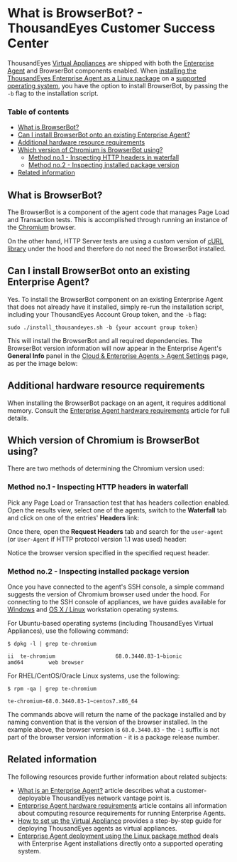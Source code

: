 # What is BrowserBot? - ThousandEyes Customer Success Center

ThousandEyes [Virtual Appliances](https://success.thousandeyes.com/PublicArticlePage?articleIdParam=kA0E0000000CmnwKAC_How-to-set-up-the-Virtual-Appliance) are shipped with both the [Enterprise Agent](https://success.thousandeyes.com/PublicArticlePage?articleIdParam=kA0E0000000CmnbKAC_What-is-an-Enterprise-Agent?) and BrowserBot components enabled. When [installing the ThousandEyes Enterprise Agent as a Linux package](https://success.thousandeyes.com/PublicArticlePage?articleIdParam=kA0E0000000CmnZKAS_Enterprise-Agent-deployment-using-Linux-Package-method) on a [supported operating system](https://success.thousandeyes.com/PublicArticlePage?articleIdParam=kA0E0000000CmnoKAC_Supported-Enterprise-Agent-operating-systems), you have the option to install BrowserBot, by passing the `-b` flag to the installation script.

### Table of contents

* [What is BrowserBot?]()
* [Can I install BrowserBot onto an existing Enterprise Agent?]()
* [Additional hardware resource requirements]()
* [Which version of Chromium is BrowserBot using?]()
  * [Method no.1 - Inspecting HTTP headers in waterfall]()
  * [Method no.2 - Inspecting installed package version]()
* [Related information]()

## What is BrowserBot?

The BrowserBot is a component of the agent code that manages Page Load and Transaction tests. This is accomplished through running an instance of the [Chromium](https://www.chromium.org/) browser.

On the other hand, HTTP Server tests are using a custom version of [cURL library](https://curl.haxx.se/) under the hood and therefore do not need the BrowserBot installed.

## Can I install BrowserBot onto an existing Enterprise Agent?

Yes. To install the BrowserBot component on an existing Enterprise Agent that does not already have it installed, simply re-run the installation script, including your ThousandEyes Account Group token, and the `-b` flag:

```text
sudo ./install_thousandeyes.sh -b {your account group token}
```

This will install the BrowserBot and all required dependencies. The BrowserBot version information will now appear in the Enterprise Agent's **General Info** panel in the [Cloud & Enterprise Agents &gt; Agent Settings](https://app.thousandeyes.com/settings/agents/enterprise/?section=agents) page, as per the image below:

## Additional hardware resource requirements

When installing the BrowserBot package on an agent, it requires additional memory. Consult the [Enterprise Agent hardware requirements](https://success.thousandeyes.com/PublicArticlePage?articleIdParam=kA044000000LB2uCAG_Enterprise-Agent-Hardware-Requirements) article for full details.

## Which version of Chromium is BrowserBot using?

There are two methods of determining the Chromium version used:

### Method no.1 - Inspecting HTTP headers in waterfall

Pick any Page Load or Transaction test that has headers collection enabled. Open the results view, select one of the agents, switch to the **Waterfall** tab and click on one of the entries' **Headers** link:

Once there, open the **Request Headers** tab and search for the `user-agent` \(or `User-Agent` if HTTP protocol version 1.1 was used\) header:

Notice the browser version specified in the specified request header.

### Method no.2 - Inspecting installed package version

Once you have connected to the agent's SSH console, a simple command suggests the version of Chromium browser used under the hood. For connecting to the SSH console of appliances, we have guides available for [Windows](https://success.thousandeyes.com/PublicArticlePage?articleIdParam=kA0E0000000CmnaKAC_Connecting-to-the-ThousandEyes-Virtual-Appliance-using-SSH-Windows) and [OS X / Linux](https://success.thousandeyes.com/PublicArticlePage?articleIdParam=kA0E0000000CmnrKAC_Connecting-to-the-ThousandEyes-Virtual-Appliance-using-SSH-Mac-Linux) workstation operating systems.

For Ubuntu-based operating systems \(including ThousandEyes Virtual Appliances\), use the following command:

```text
$ dpkg -l | grep te-chromium

ii  te-chromium                   68.0.3440.83-1~bionic             amd64        web browser
```

For RHEL/CentOS/Oracle Linux systems, use the following:

```text
$ rpm -qa | grep te-chromium

te-chromium-68.0.3440.83-1~centos7.x86_64
```

The commands above will return the name of the package installed and by naming convention that is the version of the browser installed. In the example above, the browser version is `68.0.3440.83` - the `-1` suffix is not part of the browser version information - it is a package release number.

## Related information

The following resources provide further information about related subjects:

* [What is an Enterprise Agent?](https://success.thousandeyes.com/PublicArticlePage?articleIdParam=kA0E0000000CmnbKAC_What-is-an-Enterprise-Agent?) article describes what a customer-deployable ThousandEyes network vantage point is.
* [Enterprise Agent hardware requirements](https://success.thousandeyes.com/PublicArticlePage?articleIdParam=kA044000000LB2uCAG_Enterprise-Agent-Hardware-Requirements) article contains all information about computing resource requirements for running Enterprise Agents.
* [How to set up the Virtual Appliance](https://success.thousandeyes.com/PublicArticlePage?articleIdParam=kA0E0000000CmnwKAC_How-to-set-up-the-Virtual-Appliance) provides a step-by-step guide for deploying ThousandEyes agents as virtual appliances.
* [Enterprise Agent deployment using the Linux package method](https://success.thousandeyes.com/PublicArticlePage?articleIdParam=kA0E0000000CmnZKAS_Enterprise-Agent-deployment-using-Linux-Package-method) deals with Enterprise Agent installations directly onto a supported operating system.

